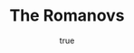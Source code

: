 ---
title:     The Romanovs
author: 
  first:   W.
  middle:  Bruce
  last:    Lincoln
published: 1981-09-01 
goodreads: https://www.goodreads.com/book/show/155210.The_Romanovs
img:       https://images.gr-assets.com/books/1388375997l/155210.jpg
status: current-first-read
read:   # must order recent first
  - start: 2019-05-12
    end:   # YYYY-MM-DD
type: non-fiction
tags: # library, own-this, scifi, fantasy, historical-fiction
  - history
  - non-fiction
  - library
---